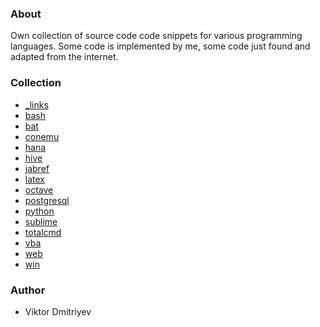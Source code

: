 ### About

Own collection of source code code snippets for various programming languages. Some code is implemented by me, some code just found and adapted from the internet.

### Collection

* [_links](_links)
* [bash](bash)
* [bat](bat)
* [conemu](conemu)
* [hana](hana)
* [hive](hive)
* [jabref](jabref)
* [latex]()
* [octave](octave)
* [postgresql](postgresql)
* [python](python)
* [sublime](sublime)
* [totalcmd](totalcmd)
* [vba](vba)
* [web](web)
* [win](win)

### Author

* Viktor Dmitriyev
